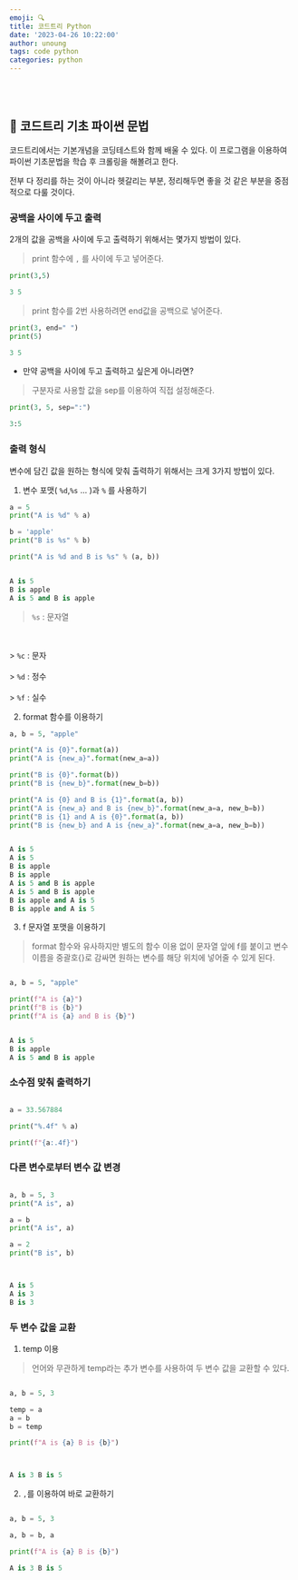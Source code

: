 ```yaml
---
emoji: 🔍
title: 코드트리 Python
date: '2023-04-26 10:22:00'
author: unoung
tags: code python
categories: python 
---
```


<br/>
<br/>

## 👾 코드트리 기초 파이썬 문법

코드트리에서는 기본개념을 코딩테스트와 함께 배울 수 있다.
이 프로그램을 이용하여 파이썬 기초문법을 학습 후 크롤링을 해볼려고 한다.

전부 다 정리를 하는 것이 아니라 헷갈리는 부분, 정리해두면 좋을 것 같은 부분을 중점적으로 다룰 것이다.

### 공백을 사이에 두고 출력

2개의 값을 공백을 사이에 두고 출력하기 위해서는 몇가지 방법이 있다.

> print 함수에 <code>,</code> 를 사이에 두고 넣어준다.
```python
print(3,5)

3 5
```

>print 함수를 2번 사용하려면 end값을 공백으로 넣어준다.

```python
print(3, end=" ")
print(5)

3 5
```

* 만약 공백을 사이에 두고 출력하고 싶은게 아니라면?

> 구분자로 사용할 값을 sep를 이용하여 직접 설정해준다.

```python
print(3, 5, sep=":")

3:5
```

### 출력 형식

변수에 담긴 값을 원하는 형식에 맞춰 출력하기 위해서는 크게 3가지 방법이 있다.

1. 변수 포맷( <code>%d</code>,<code>%s</code> ... )과 <code>%</code> 를 사용하기

```python
a = 5
print("A is %d" % a)

b = 'apple'
print("B is %s" % b)

print("A is %d and B is %s" % (a, b))


A is 5
B is apple
A is 5 and B is apple

```

> <code>%s</code> : 문자열
<br/>
<br/>
> <code>%c</code> : 문자
<br/>
<br/>
> <code>%d</code> : 정수
<br/>
<br/>
> <code>%f</code> : 실수



2. format 함수를 이용하기

```python
a, b = 5, "apple"

print("A is {0}".format(a))
print("A is {new_a}".format(new_a=a))

print("B is {0}".format(b))
print("B is {new_b}".format(new_b=b))

print("A is {0} and B is {1}".format(a, b))
print("A is {new_a} and B is {new_b}".format(new_a=a, new_b=b))
print("B is {1} and A is {0}".format(a, b))
print("B is {new_b} and A is {new_a}".format(new_a=a, new_b=b))


A is 5
A is 5
B is apple
B is apple
A is 5 and B is apple
A is 5 and B is apple
B is apple and A is 5
B is apple and A is 5

```

3. f 문자열 포맷을 이용하기

> format 함수와 유사하지만 별도의 함수 이용 없이 문자열 앞에 f를 붙이고 변수 이름을 중괄호{}로 감싸면 원하는 변수를 해당 위치에 넣어줄 수 있게 된다.

```python

a, b = 5, "apple"

print(f"A is {a}")
print(f"B is {b}")
print(f"A is {a} and B is {b}")


A is 5
B is apple
A is 5 and B is apple

```

### 소수점 맞춰 출력하기

```python

a = 33.567884

print("%.4f" % a)

print(f"{a:.4f}")


```

### 다른 변수로부터 변수 값 변경

```python

a, b = 5, 3
print("A is", a)

a = b
print("A is", a)

a = 2
print("B is", b)



A is 5
A is 3
B is 3

```

### 두 변수 값을 교환

1. temp 이용

> 언어와 무관하게 temp라는 추가 변수를 사용하여 두 변수 값을 교환할 수 있다.

```python

a, b = 5, 3

temp = a
a = b
b = temp

print(f"A is {a} B is {b}")



A is 3 B is 5

```

2. <code>,</code>를 이용하여 바로 교환하기

```python

a, b = 5, 3

a, b = b, a

print(f"A is {a} B is {b}")

A is 3 B is 5

```